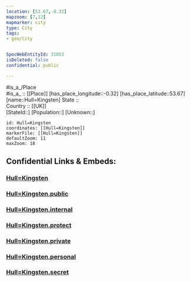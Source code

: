 ```yaml
---
location: [53.67,-0.32] 
mapzoom: [7,12] 
mapmarker: city 
type: City
tags:
- geo/City


SpocWebEntityId: 31053
isDeleted: false
confidential: public

---
```

#is_a_/Place  
#is_a_ :: [[Place]] 
[has_place_longitude::-0.32] 
[has_place_latitude::53.67] 
[name::Hull=Kingsten] 
State ::  
Country :: [[UK]]  
[StateId::] 
[Population::] 
[Unknown::] 


```leaflet
id: Hull=Kingsten
coordinates: [[Hull=Kingsten]] 
markerFile: [[Hull=Kingsten]] 
defaultZoom: 11 
maxZoom: 18
```


## Confidential Links & Embeds: 

### [Hull=Kingsten](/_Standards/Earth/Continent/Europe/Europe~North/UK/England/Regions~England/Yorkshire_and_the_Humber/Lincolnshire~North/cities~NorthLincolnshire/Hull=Kingsten.md) 

### [Hull=Kingsten.public](/_public/Earth/Continent/Europe/Europe~North/UK/England/Regions~England/Yorkshire_and_the_Humber/Lincolnshire~North/cities~NorthLincolnshire/Hull=Kingsten.public.md) 

### [Hull=Kingsten.internal](/_internal/Earth/Continent/Europe/Europe~North/UK/England/Regions~England/Yorkshire_and_the_Humber/Lincolnshire~North/cities~NorthLincolnshire/Hull=Kingsten.internal.md) 

### [Hull=Kingsten.protect](/_protect/Earth/Continent/Europe/Europe~North/UK/England/Regions~England/Yorkshire_and_the_Humber/Lincolnshire~North/cities~NorthLincolnshire/Hull=Kingsten.protect.md) 

### [Hull=Kingsten.private](/_private/Earth/Continent/Europe/Europe~North/UK/England/Regions~England/Yorkshire_and_the_Humber/Lincolnshire~North/cities~NorthLincolnshire/Hull=Kingsten.private.md) 

### [Hull=Kingsten.personal](/_personal/Earth/Continent/Europe/Europe~North/UK/England/Regions~England/Yorkshire_and_the_Humber/Lincolnshire~North/cities~NorthLincolnshire/Hull=Kingsten.personal.md) 

### [Hull=Kingsten.secret](/_secret/Earth/Continent/Europe/Europe~North/UK/England/Regions~England/Yorkshire_and_the_Humber/Lincolnshire~North/cities~NorthLincolnshire/Hull=Kingsten.secret.md)

